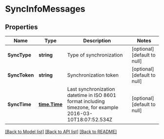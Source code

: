 # SyncInfoMessages

## Properties
Name | Type | Description | Notes
------------ | ------------- | ------------- | -------------
**SyncType** | **string** | Type of synchronization | [optional] [default to null]
**SyncToken** | **string** | Synchronization token | [optional] [default to null]
**SyncTime** | [**time.Time**](time.Time.md) | Last synchronization datetime in ISO 8601 format including timezone, for example 2016-03-10T18:07:52.534Z | [optional] [default to null]

[[Back to Model list]](../README.md#documentation-for-models) [[Back to API list]](../README.md#documentation-for-api-endpoints) [[Back to README]](../README.md)


